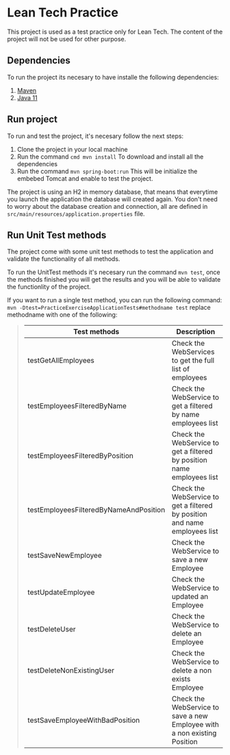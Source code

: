 # Lean Tech Practice
This project is used as a test practice only for Lean Tech. The content of the project will not be used for other purpose.

## Dependencies
To run the project its necesary to have installe the following dependencies:

1. [Maven](https://maven.apache.org/)
2. [Java 11](https://www.oracle.com/java/technologies/javase-jdk11-downloads.html)

## Run project
To run and test the project, it's necesary follow the next steps:

1. Clone the project in your local machine
2. Run the command `cmd mvn install` To download and install all the dependencies
3. Run the command `mvn spring-boot:run` This will be initialize the embebed Tomcat and enable to test the project.

The project is using an H2 in memory database, that means that everytime you launch the application the database will created again. You don't need to worry about the database creation and connection, all are defined in `src/main/resources/application.properties` file.

## Run Unit Test methods
The project come with some unit test methods to test the application and validate the functionality of all methods.

To run the UnitTest methods it's necesary run the command `mvn test`, once the methods finished you will get the results and you will be able to validate the functionlity of the project.

If you want to run a single test method, you can run the following command: `mvn -Dtest=PracticeExerciseApplicationTests#methodname test` replace methodname with one of the following:

> |Test methods|Description|
> |-|-|
> |testGetAllEmployees|Check the WebServices to get the full list of employees|
> |testEmployeesFilteredByName|Check the WebService to get a filtered by name employees list|
> |testEmployeesFilteredByPosition|Check the WebService to get a filtered by position name employees list|
> |testEmployeesFilteredByNameAndPosition|Check the WebService to get a filtered by position and name employees list|
> |testSaveNewEmployee|Check the WebService to save a new Employee|
> |testUpdateEmployee|Check the WebService to updated an Employee|
> |testDeleteUser|Check the WebService to delete an Employee|
> |testDeleteNonExistingUser|Check the WebService to delete a non exists Employee|
> |testSaveEmployeeWithBadPosition|Check the WebService to save a new Employee with a non existing Position|
